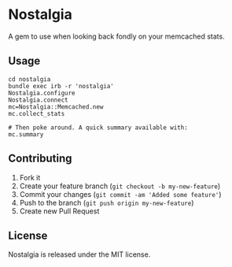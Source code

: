 # Nostalgia

A gem to use when looking back fondly on your memcached stats.


## Usage

````
cd nostalgia
bundle exec irb -r 'nostalgia'
Nostalgia.configure
Nostalgia.connect
mc=Nostalgia::Memcached.new
mc.collect_stats

# Then poke around. A quick summary available with:
mc.summary
````
## Contributing

1. Fork it
2. Create your feature branch (`git checkout -b my-new-feature`)
3. Commit your changes (`git commit -am 'Added some feature'`)
4. Push to the branch (`git push origin my-new-feature`)
5. Create new Pull Request

## License

Nostalgia is released under the MIT license.
